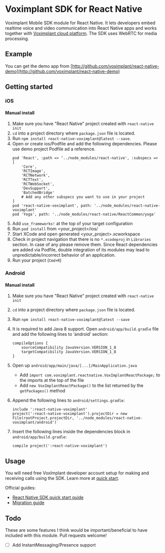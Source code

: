 # Voximplant SDK for React Native

Voximplant Mobile SDK module for React Native. It lets developers embed realtime voice and video communication into React Native apps and works together with [Voximplant cloud platform](http://voximplant.com). The SDK uses WebRTC for media processing.

## Example
You can get the demo app from [http://github.com/voximplant/react-native-demo](http://github.com/voximplant/react-native-demo)

## Getting started

### iOS

#### Manual install

1. Make sure you have "React Native" project created with `react-native init`
2. `cd` into a project directory where `package.json` file is located.
3. Run `npm install react-native-voximplant@latest --save`.
4. Open or create ios/Podfile and add the following dependencies. Please use demo project Podfile ad a reference.
    ```
    pod 'React', :path => ‘../node_modules/react-native', :subspecs => [
        'Core',
        'RCTImage',
        'RCTNetwork',
        'RCTText',
        'RCTWebSocket',
        'DevSupport',
        'BatchedBridge'
        # Add any other subspecs you want to use in your project
    ]
    pod 'react-native-voximplant', path: '../node_modules/react-native-voximplant'
    pod 'Yoga', path: '../node_modules/react-native/ReactCommon/yoga'
    ```
5. Add `use_frameworks!` at the top of your target configuration
6. Run `pod install` from <your_project>/ios/
7. Start XCode and open generated <your_project>.xcworkspace
8. Check in project navigation that there is no `*.xcodeproj` in  `Libraries` section. In case of any please remove them. Since React dependencies are added via Podfile, double integration of its modules may lead to unpredictable/incorrect behavior of an application.
9. Run your project (`Cmd+R`)

### Android

#### Manual install

1. Make sure you have "React Native" project created with `react-native init`
2. `cd` into a project directory where `package.json` file is located.
3. Run `npm install react-native-voximplant@latest --save`
4. It is required to add Java 8 support. Open `android/app/build.gradle` file and add the following lines to ‘android’ section: 
    ```
    compileOptions {
        sourceCompatibility JavaVersion.VERSION_1_8
        targetCompatibility JavaVersion.VERSION_1_8
    }
    ```
5. Open up `android/app/main/java/[...]/MainApplication.java`
    - Add `import com.voximplant.reactnative.VoxImplantReactPackage;` to the imports at the top of the file
    - Add `new VoxImplantReactPackage()` to the list returned by the `getPackages()` method

6. Append the following lines to `android/settings.gradle`:

    ```
    include ':react-native-voximplant'
    project(':react-native-voximplant').projectDir = new File(rootProject.projectDir, '../node_modules/react-native-voximplant/android')
    ```

7. Insert the following lines inside the dependencies block in `android/app/build.gradle`:

    ```
    compile project(':react-native-voximplant')
    ```    

## Usage
You will need free VoxImplant developer account setup for making and receiving calls using the SDK. 
Learn more at [quick start](https://voximplant.com/docs/references/articles/quickstart).

Official guides:
- [React Native SDK quick start quide](#)
- [Migration guide](#)


## Todo
These are some features I think would be important/beneficial to have included with this module. Pull requests welcome!

- [ ] Add InstantMessaging/Presence support
